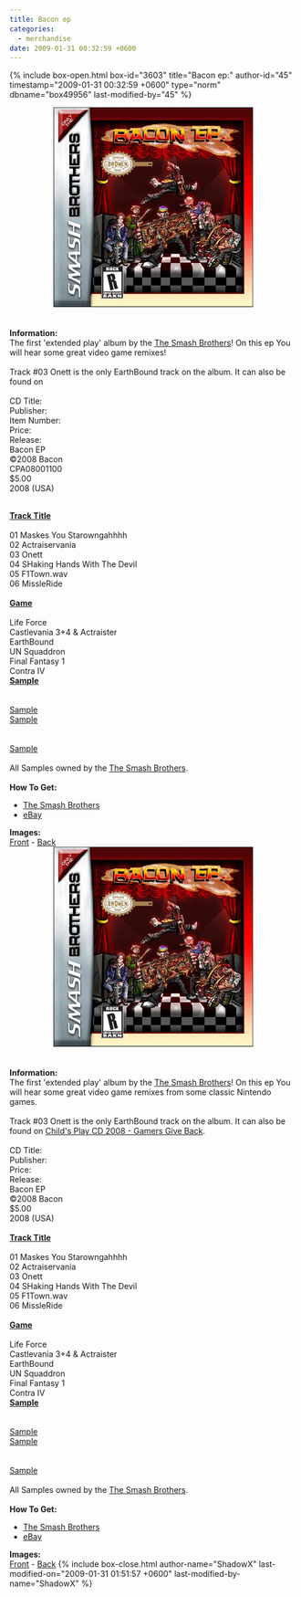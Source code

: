 ```yaml
---
title: Bacon ep
categories:
  - merchandise
date: 2009-01-31 00:32:59 +0600
---
```

{% include box-open.html box-id="3603" title="Bacon ep:" author-id="45" timestamp="2009-01-31 00:32:59 +0600" type="norm" dbname="box49956" last-modified-by="45" %}
	<center>
	<img src="/merchandise/images/baconep_title.jpg" border="0" alt="Bacon ep" />
	</center>
	<br /><br />
	<b>Information:</b>
	<br />
	The first 'extended play' album by the <a href="http://thesmashbrothers.com/">The Smash Brothers</a>! On this ep 
	You will hear some great video game remixes! 
	<br /><br />
	Track #03 Onett is the only EarthBound track on the album. It can also be found on
	<br /><br />
<table1 />
	CD Title:<br />
	Publisher:<br />
	Item Number:<br />
	Price:<br />
	Release:<br />
<table2 />
	Bacon EP<br />
	©2008 Bacon<br />
	CPA08001100<br />
	$5.00<br />
	2008 (USA)<br /><br />
<table3 />

<table1 />
	<b><u>Track Title</u></b><br /><br />
	01 Maskes You Starowngahhhh<br />
	02 Actraiservania<br />
	03 Onett<br />
	04 SHaking Hands With The Devil<br />
	05 F1Town.wav<br />
	06 MissleRide<br /><br />
<table2 />
	<u><b>Game</b></u><br /><br />
	Life Force<br />
	Castlevania 3+4 & Actraister<br />
	EarthBound<br />
	UN Squaddron<br />
	Final Fantasy 1<br />
	Contra IV<br />
<table2 />
	<u><b>Sample</b></u><br /><br />
	<br />
	<a href="samples/BaconEP_Actraiservania_Sample_tr02.mp3">Sample</a><br />
	<a href="samples/BaconEP_Onett_Sample_tr03.mp3">Sample</a><br />
	<br />
	<br />
	<a href="samples/BaconEP_MissileRide_Sample_tr06.mp3">Sample</a><br />
<table3 />
	<br />
	All Samples owned by the <a href="http://thesmashbrothers.com/">The Smash Brothers</a>.
	<br /><br />
	<b>How To Get:</b>
	<br />
	<ul>
	<li><a href="http://thesmashbrothers.com/">The Smash Brothers</a></li>
	<li><a href="http://www.ebay.com">eBay</a></li>
	</ul>
	<b>Images:</b>
	<br />
	<a href="/merchandise/images/baconep_front.jpg">Front</a> - <a href="/merchandise/images/baconep.jpg">Back</a>
	<center>
	<img src="/merchandise/images/baconep_title.jpg" border="0" alt="Bacon ep" />
	</center>
	<br /><br />
	<b>Information:</b>
	<br />
	The first 'extended play' album by the <a href="http://thesmashbrothers.com/">The Smash Brothers</a>! On this ep 
	You will hear some great video game remixes from some classic Nintendo games.
	<br /><br />
	Track #03 Onett is the only EarthBound track on the album. It can also be found on <a href="http://starmen.net/merchandise/music/childsplaycd08.php">Child's Play CD 2008 - Gamers Give Back</a>.
	<br /><br />
<table1 />
	CD Title:<br />
	Publisher:<br />
	Price:<br />
	Release:<br />
<table2 />
	Bacon EP<br />
	©2008 Bacon<br />
	$5.00<br />
	2008 (USA)<br /><br />
<table3 />

<table1 />
	<b><u>Track Title</u></b><br /><br />
	01 Maskes You Starowngahhhh<br />
	02 Actraiservania<br />
	03 Onett<br />
	04 SHaking Hands With The Devil<br />
	05 F1Town.wav<br />
	06 MissleRide<br /><br />
<table2 />
	<u><b>Game</b></u><br /><br />
	Life Force<br />
	Castlevania 3+4 & Actraister<br />
	EarthBound<br />
	UN Squaddron<br />
	Final Fantasy 1<br />
	Contra IV<br />
<table2 />
	<u><b>Sample</b></u><br /><br />
	<br />
	<a href="samples/BaconEP_Actraiservania_Sample_tr02.mp3">Sample</a><br />
	<a href="samples/BaconEP_Onett_Sample_tr02.mp3">Sample</a><br />
	<br />
	<br />
	<a href="samples/BaconEP_MissileRide_Sample_tr06.mp3">Sample</a><br />
<table3 />
	<br />
	All Samples owned by the <a href="http://thesmashbrothers.com/">The Smash Brothers</a>.
	<br /><br />
	<b>How To Get:</b>
	<br />
	<ul>
	<li><a href="http://thesmashbrothers.com/">The Smash Brothers</a></li>
	<li><a href="http://www.ebay.com">eBay</a></li>
	</ul>
	<b>Images:</b>
	<br />
	<a href="/merchandise/images/baconep_front.jpg">Front</a> - <a href="/merchandise/images/baconep_back.jpg">Back</a>
{% include box-close.html author-name="ShadowX" last-modified-on="2009-01-31 01:51:57 +0600" last-modified-by-name="ShadowX" %}
